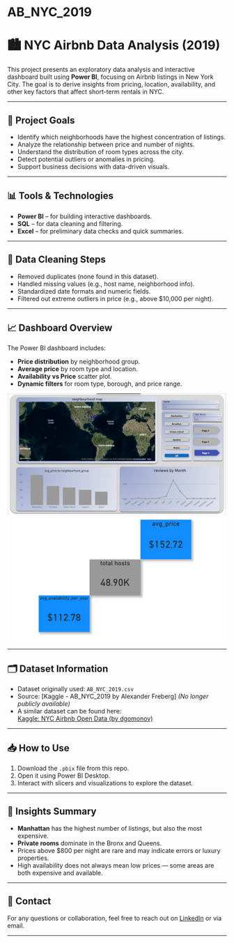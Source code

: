 # AB_NYC_2019
# 🏙️ NYC Airbnb Data Analysis (2019)

This project presents an exploratory data analysis and interactive dashboard built using **Power BI**, focusing on Airbnb listings in New York City. The goal is to derive insights from pricing, location, availability, and other key factors that affect short-term rentals in NYC.

---

## 📌 Project Goals

- Identify which neighborhoods have the highest concentration of listings.
- Analyze the relationship between price and number of nights.
- Understand the distribution of room types across the city.
- Detect potential outliers or anomalies in pricing.
- Support business decisions with data-driven visuals.

---

## 📊 Tools & Technologies

- **Power BI** – for building interactive dashboards.
- **SQL** – for data cleaning and filtering.
- **Excel** – for preliminary data checks and quick summaries.

---

## 🧼 Data Cleaning Steps

- Removed duplicates (none found in this dataset).
- Handled missing values (e.g., host name, neighborhood info).
- Standardized date formats and numeric fields.
- Filtered out extreme outliers in price (e.g., above $10,000 per night).

---

## 📈 Dashboard Overview

The Power BI dashboard includes:

- **Price distribution** by neighborhood group.
- **Average price** by room type and location.
- **Availability vs Price** scatter plot.
- **Dynamic filters** for room type, borough, and price range.

![Dashboard Preview](https://github.com/Afraem-hany/AB_NYC_2019/blob/feaf4a8ada5cfd7da1baf82b2fdbe5d7e0b26faf/images/Screenshot%202025-07-22%20121613.png)
![Dashboard Preview](https://github.com/Afraem-hany/AB_NYC_2019/blob/8ed966e9212f0f0907bd4c4d9472a88e70e3f215/images/Screenshot%202025-07-21%20215156.png)

---

## 🗂️ Dataset Information

- Dataset originally used: `AB_NYC_2019.csv`
- Source: [Kaggle - AB_NYC_2019 by Alexander Freberg] *(No longer publicly available)*  
- A similar dataset can be found here:  
  [Kaggle: NYC Airbnb Open Data (by dgomonov)](https://www.kaggle.com/datasets/dgomonov/new-york-city-airbnb-open-data)

---

## 📥 How to Use

1. Download the `.pbix` file from this repo.
2. Open it using Power BI Desktop.
3. Interact with slicers and visualizations to explore the dataset.

---

## 📌 Insights Summary

- **Manhattan** has the highest number of listings, but also the most expensive.
- **Private rooms** dominate in the Bronx and Queens.
- Prices above $800 per night are rare and may indicate errors or luxury properties.
- High availability does not always mean low prices — some areas are both expensive and available.

---

## 📧 Contact

For any questions or collaboration, feel free to reach out on [LinkedIn](www.linkedin.com/in/afraem-hany-677232370) or via email.

---


